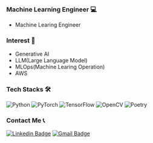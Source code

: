 </div>

### Machine Learning Engineer 💻
- Machine Learing Engineer
  
### Interest 🧐
- Generative AI
- LLM(Large Language Model)
- MLOps(Machine Learing Operation)
- AWS

### Tech Stacks 🛠️
<div align=left>

  ![Python](https://img.shields.io/badge/python-3670A0?style=for-the-badge&logo=python&logoColor=ffdd54)
  ![PyTorch](https://img.shields.io/badge/PyTorch-%23EE4C2C.svg?style=for-the-badge&logo=PyTorch&logoColor=white)
  ![TensorFlow](https://img.shields.io/badge/TensorFlow-%23FF6F00.svg?style=for-the-badge&logo=TensorFlow&logoColor=white)
  ![OpenCV](https://img.shields.io/badge/opencv-%23white.svg?style=for-the-badge&logo=opencv&logoColor=white)
  ![Poetry](https://img.shields.io/badge/Poetry-%233B82F6.svg?style=for-the-badge&logo=poetry&logoColor=0B3D8D)
  
</div>

###  Contact Me 📞
<div align=left>
  
[![Linkedin Badge](https://img.shields.io/badge/-LinkedIn-blue?style=flat-square&logo=Linkedin&logoColor=white&link=https://www.linkedin.com/in/%EC%98%81%EC%A7%84-%EB%82%A8-ba3017280/)](https://www.linkedin.com/in/%EC%98%81%EC%A7%84-%EB%82%A8-ba3017280/)
[![Gmail Badge](https://img.shields.io/badge/-Gmail-d14836?style=flat-square&logo=Gmail&logoColor=white&link=mailto:studyingnam@gmail.com)](mailto:studyingnam@gmail.com)
</div>
